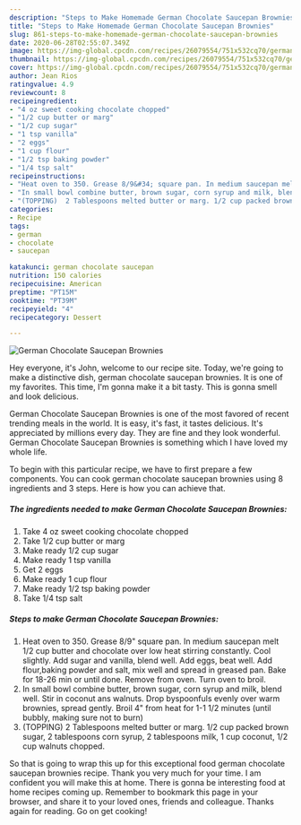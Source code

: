 ```yaml
---
description: "Steps to Make Homemade German Chocolate Saucepan Brownies"
title: "Steps to Make Homemade German Chocolate Saucepan Brownies"
slug: 861-steps-to-make-homemade-german-chocolate-saucepan-brownies
date: 2020-06-28T02:55:07.349Z
image: https://img-global.cpcdn.com/recipes/26079554/751x532cq70/german-chocolate-saucepan-brownies-recipe-main-photo.jpg
thumbnail: https://img-global.cpcdn.com/recipes/26079554/751x532cq70/german-chocolate-saucepan-brownies-recipe-main-photo.jpg
cover: https://img-global.cpcdn.com/recipes/26079554/751x532cq70/german-chocolate-saucepan-brownies-recipe-main-photo.jpg
author: Jean Rios
ratingvalue: 4.9
reviewcount: 8
recipeingredient:
- "4 oz sweet cooking chocolate chopped"
- "1/2 cup butter or marg"
- "1/2 cup sugar"
- "1 tsp vanilla"
- "2 eggs"
- "1 cup flour"
- "1/2 tsp baking powder"
- "1/4 tsp salt"
recipeinstructions:
- "Heat oven to 350. Grease 8/9&#34; square pan. In medium saucepan melt 1/2 cup butter and chocolate over low heat stirring constantly. Cool slightly. Add sugar and vanilla, blend well. Add eggs, beat well. Add flour,baking powder and salt, mix well and spread in greased pan. Bake for 18-26 min or until done. Remove from oven. Turn oven to broil."
- "In small bowl combine butter, brown sugar, corn syrup and milk, blend well. Stir in coconut ans walnuts. Drop byspoonfuls evenly over warm brownies, spread gently. Broil 4&#34; from heat for 1-1 1/2 minutes (until bubbly, making sure not to burn)"
- "(TOPPING)  2 Tablespoons melted butter or marg. 1/2 cup packed brown sugar, 2 tablespoons corn syrup, 2 tablespoons milk, 1 cup coconut, 1/2 cup walnuts chopped."
categories:
- Recipe
tags:
- german
- chocolate
- saucepan

katakunci: german chocolate saucepan 
nutrition: 150 calories
recipecuisine: American
preptime: "PT15M"
cooktime: "PT39M"
recipeyield: "4"
recipecategory: Dessert

---
```



![German Chocolate Saucepan Brownies](https://img-global.cpcdn.com/recipes/26079554/751x532cq70/german-chocolate-saucepan-brownies-recipe-main-photo.jpg)

Hey everyone, it's John, welcome to our recipe site. Today, we're going to make a distinctive dish, german chocolate saucepan brownies. It is one of my favorites. This time, I'm gonna make it a bit tasty. This is gonna smell and look delicious.

German Chocolate Saucepan Brownies is one of the most favored of recent trending meals in the world. It is easy, it's fast, it tastes delicious. It's appreciated by millions every day. They are fine and they look wonderful. German Chocolate Saucepan Brownies is something which I have loved my whole life.




To begin with this particular recipe, we have to first prepare a few components. You can cook german chocolate saucepan brownies using 8 ingredients and 3 steps. Here is how you can achieve that.

<!--inarticleads1-->

##### The ingredients needed to make German Chocolate Saucepan Brownies:

1. Take 4 oz sweet cooking chocolate chopped
1. Take 1/2 cup butter or marg
1. Make ready 1/2 cup sugar
1. Make ready 1 tsp vanilla
1. Get 2 eggs
1. Make ready 1 cup flour
1. Make ready 1/2 tsp baking powder
1. Take 1/4 tsp salt




<!--inarticleads2-->

##### Steps to make German Chocolate Saucepan Brownies:

1. Heat oven to 350. Grease 8/9&#34; square pan. In medium saucepan melt 1/2 cup butter and chocolate over low heat stirring constantly. Cool slightly. Add sugar and vanilla, blend well. Add eggs, beat well. Add flour,baking powder and salt, mix well and spread in greased pan. Bake for 18-26 min or until done. Remove from oven. Turn oven to broil.
1. In small bowl combine butter, brown sugar, corn syrup and milk, blend well. Stir in coconut ans walnuts. Drop byspoonfuls evenly over warm brownies, spread gently. Broil 4&#34; from heat for 1-1 1/2 minutes (until bubbly, making sure not to burn)
1. (TOPPING)  2 Tablespoons melted butter or marg. 1/2 cup packed brown sugar, 2 tablespoons corn syrup, 2 tablespoons milk, 1 cup coconut, 1/2 cup walnuts chopped.




So that is going to wrap this up for this exceptional food german chocolate saucepan brownies recipe. Thank you very much for your time. I am confident you will make this at home. There is gonna be interesting food at home recipes coming up. Remember to bookmark this page in your browser, and share it to your loved ones, friends and colleague. Thanks again for reading. Go on get cooking!
